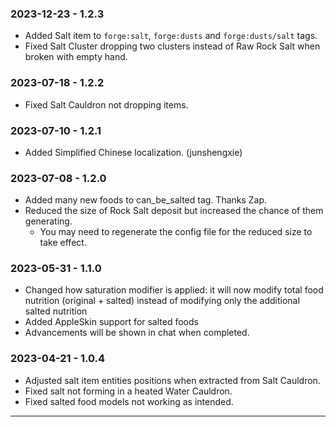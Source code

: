 ### 2023-12-23 - 1.2.3
- Added Salt item to `forge:salt`, `forge:dusts` and `forge:dusts/salt` tags. 
- Fixed Salt Cluster dropping two clusters instead of Raw Rock Salt when broken with empty hand. 

### 2023-07-18 - 1.2.2
- Fixed Salt Cauldron not dropping items.

### 2023-07-10 - 1.2.1
- Added Simplified Chinese localization. (junshengxie)

### 2023-07-08 - 1.2.0
- Added many new foods to can_be_salted tag. Thanks Zap.
- Reduced the size of Rock Salt deposit but increased the chance of them generating. 
  - You may need to regenerate the config file for the reduced size to take effect. 

### 2023-05-31 - 1.1.0
- Changed how saturation modifier is applied: it will now modify total food nutrition (original + salted) instead 
of modifying only the additional salted nutrition 
- Added AppleSkin support for salted foods
- Advancements will be shown in chat when completed.

### 2023-04-21 - 1.0.4
- Adjusted salt item entities positions when extracted from Salt Cauldron.
- Fixed salt not forming in a heated Water Cauldron.
- Fixed salted food models not working as intended.

---
